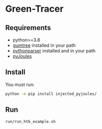 # Green-Tracer

## Requirements

  * python>=3.8
  * [gumtree](https://github.com/GumTreeDiff/gumtree) installed in your path
  * [pythonparser](https://github.com/GumTreeDiff/pythonparser) installed and in your path
  * [pyJoules](https://pypi.org/project/pyJoules/)

## Install

You must run:

```sh
python -m pip install injected_pyjoules/
```

## Run

```sh
run/run_htb_example.sh
```
